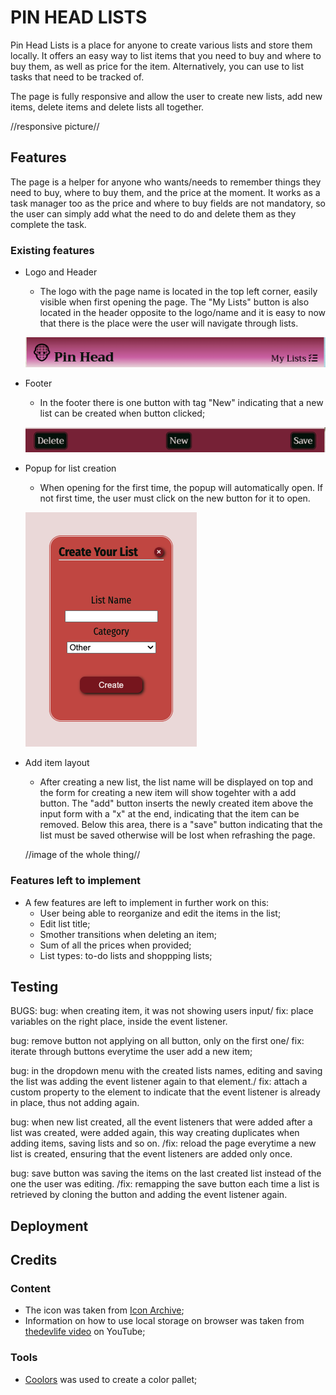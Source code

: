 # PIN HEAD LISTS

Pin Head Lists is a place for anyone to create various lists and store them locally. It offers an easy way to list items that you need to buy and where to buy them, as well as price for the item. Alternatively, you can use to list tasks that need to be tracked of. 

The page is fully responsive and allow the user to create new lists, add new items, delete items and delete lists all together.

//responsive picture//

## Features

The page is a helper for anyone who wants/needs to remember things they need to buy, where to buy them, and the price at the moment. It works as a task manager too as the price and where to buy fields are not mandatory, so the user can simply add what the need to do and delete them as they complete the task.

### Existing features

+ Logo and Header
    + The logo with the page name is located in the top left corner, easily visible when first opening the page. The "My Lists" button is also located in the header opposite to the logo/name and it is easy to now that there is the place were the user will navigate through lists.

    ![Page's header](assets/readme-images/header.png)

+ Footer
    + In the footer there is one button with tag "New" indicating that a new list can be created when button clicked;

    ![Page's footer](assets/readme-images/footer.png)

+ Popup for list creation
    + When opening for the first time, the popup will automatically open. If not first time, the user must click on the new button for it to open.

    ![Create new list popup](assets/readme-images/popup.png)

+ Add item layout
    + After creating a new list, the list name will be displayed on top and the form for creating a new item will show togehter with a add button. The "add" button inserts the newly created item above the input form with a "x" at the end, indicating that the item can be removed. Below this area, there is a "save" button indicating that the list must be saved otherwise will be lost when refrashing the page.

    //image of the whole thing//

### Features left to implement

+ A few features are left to implement in further work on this:
    + User being able to reorganize and edit the items in the list;
    + Edit list title;
    + Smother transitions when deleting an item;
    + Sum of all the prices when provided;
    + List types: to-do lists and shoppping lists;


## Testing

BUGS:
bug: when creating item, it was not showing users input/ fix: place variables on the right place, inside the event listener.

bug: remove button not applying on all button, only on the first one/ fix: iterate through buttons everytime the user add a new item;

bug: in the dropdown menu with the created lists names, editing and saving the list was adding the event listener again to that element./ fix: attach a custom property to the element to indicate that the event listener is already in place, thus not adding again.

bug: when new list created, all the event listeners that were added after a list was created, were added again, this way creating duplicates when adding items, saving lists and so on. /fix: reload the page everytime a new list is created, ensuring that the event listeners are added only once.

bug: save button was saving the items on the last created list instead of the one the user was editing. /fix: remapping the save button each time a list is retrieved by cloning the button and adding the event listener again.


## Deployment

## Credits
### Content

+ The icon was taken from [Icon Archive](https://www.iconarchive.com/);
+ Information on how to use local storage on browser was taken from [thedevlife video](https://www.youtube.com/watch?v=xGvhj-f6IgQ&ab_channel=thedevlife) on YouTube;

### Tools
+ [Coolors](https://coolors.co/) was used to create a color pallet;


